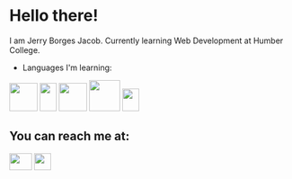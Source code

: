 # Hello there!

I am Jerry Borges Jacob. Currently learning Web Development at Humber College.

* Languages I'm learning:

<img src="https://github.com/jerryborgesjacob/jerryborgesjacob/assets/156135012/b3f7f285-7ab8-4480-9aef-a32c79ecfef4" height = "50" width = "50">
<img src="https://github.com/jerryborgesjacob/jerryborgesjacob/assets/156135012/f07cf3d9-65c4-4fc4-adca-b50b39a54d06" height = "50" width = "30">
<img src="https://github.com/jerryborgesjacob/jerryborgesjacob/assets/156135012/37161f90-d3ab-45ce-880d-38ddfe644e87" height = "50" width = "50">
<img src="https://github.com/jerryborgesjacob/jerryborgesjacob/assets/156135012/fb346fb9-34d5-4675-9347-b7ded22bdfe4" height = "55" width = "55">
<img src="https://github.com/jerryborgesjacob/jerryborgesjacob/assets/156135012/5af3bee6-bf25-4255-bbe1-258125068cab" height = "40" width = "30">

## You can reach me at:

<a href="https://twitter.com/Jerrybjacob"><img src = "https://github.com/jerryborgesjacob/jerryborgesjacob/assets/156135012/601eca52-5a96-4d38-8790-16b8b83feae9" height = "30" width = "40"></a>
<a href="https://www.linkedin.com/in/jerry-borges-jacob-0631b1211/"><img src="https://github.com/jerryborgesjacob/jerryborgesjacob/assets/156135012/91adcb18-f5e5-49fc-b149-29eba2ac3b94" height = "30" width = "30"></a>


